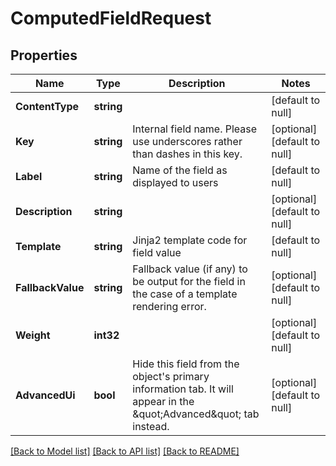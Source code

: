 # ComputedFieldRequest

## Properties
Name | Type | Description | Notes
------------ | ------------- | ------------- | -------------
**ContentType** | **string** |  | [default to null]
**Key** | **string** | Internal field name. Please use underscores rather than dashes in this key. | [optional] [default to null]
**Label** | **string** | Name of the field as displayed to users | [default to null]
**Description** | **string** |  | [optional] [default to null]
**Template** | **string** | Jinja2 template code for field value | [default to null]
**FallbackValue** | **string** | Fallback value (if any) to be output for the field in the case of a template rendering error. | [optional] [default to null]
**Weight** | **int32** |  | [optional] [default to null]
**AdvancedUi** | **bool** | Hide this field from the object&#x27;s primary information tab. It will appear in the \&quot;Advanced\&quot; tab instead. | [optional] [default to null]

[[Back to Model list]](../README.md#documentation-for-models) [[Back to API list]](../README.md#documentation-for-api-endpoints) [[Back to README]](../README.md)


